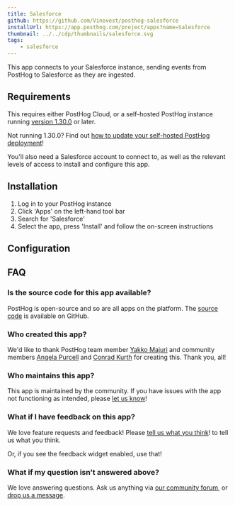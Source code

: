 ```yaml
---
title: Salesforce
github: https://github.com/Vinovest/posthog-salesforce
installUrl: https://app.posthog.com/project/apps?name=Salesforce
thumbnail: ../../cdp/thumbnails/salesforce.svg
tags:
    - salesforce
---
```


This app connects to your Salesforce instance, sending events from PostHog to Salesforce as they are ingested.

## Requirements

This requires either PostHog Cloud, or a self-hosted PostHog instance running [version 1.30.0](https://posthog.com/blog/the-posthog-array-1-30-0) or later.

Not running 1.30.0? Find out [how to update your self-hosted PostHog deployment](https://posthog.com/docs/runbook/upgrading-posthog)!

You'll also need a Salesforce account to connect to, as well as the relevant levels of access to install and configure this app.

## Installation

1. Log in to your PostHog instance
2. Click 'Apps' on the left-hand tool bar
3. Search for 'Salesforce'
4. Select the app, press 'Install' and follow the on-screen instructions

## Configuration

<AppParameters />

## FAQ

### Is the source code for this app available?

PostHog is open-source and so are all apps on the platform. The [source code](https://github.com/Vinovest/posthog-salesforce) is available on GitHub.

### Who created this app?

We'd like to thank PostHog team member [Yakko Majuri](https://github.com/yakkomajuri) and community members [Angela Purcell](https://github.com/purcell3a) and [Conrad Kurth](https://github.com/ConradKurth) for creating this. Thank you, all!

### Who maintains this app?

This app is maintained by the community. If you have issues with the app not functioning as intended, please [let us know](http://app.posthog.com/home#supportModal)!

### What if I have feedback on this app?

We love feature requests and feedback! Please [tell us what you think](http://app.posthog.com/home#supportModal)! to tell us what you think.

Or, if you see the feedback widget enabled, use that!

### What if my question isn't answered above?

We love answering questions. Ask us anything via [our community forum](/questions), or [drop us a message](http://app.posthog.com/home#supportModal). 
